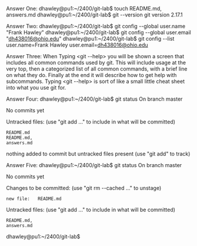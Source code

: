 Answer One:
dhawley@pu1:~/2400/git-lab$ touch README.md, answers.md
dhawley@pu1:~/2400/git-lab$ git --version
git version 2.17.1

Answer Two:
dhawley@pu1:~/2400/git-lab$ git config --global user.name "Frank Hawley"
dhawley@pu1:~/2400/git-lab$ git config --global user.email "dh438016@ohio.edu"
dhawley@pu1:~/2400/git-lab$ git config --list
user.name=Frank Hawley
user.email=dh438016@ohio.edu


Answer Three:
When Typing <git --help> you will be shown a screen that includes all common commands used by git.
This will include usage at the very top, then a categorized list of all common commands, with a brief line on what they do.
Finally at the end it will describe how to get help with subcommands. Typing <git --help> is sort of like a small little cheat sheet into what you use git for.

Answer Four:
dhawley@pu1:~/2400/git-lab$ git status
On branch master

No commits yet

Untracked files:
  (use "git add <file>..." to include in what will be committed)

	README.md
	README.md,
	answers.md

nothing added to commit but untracked files present (use "git add" to track)

Answer Five:
dhawley@pu1:~/2400/git-lab$ git status
On branch master

No commits yet

Changes to be committed:
  (use "git rm --cached <file>..." to unstage)

	new file:   README.md

Untracked files:
  (use "git add <file>..." to include in what will be committed)

	README.md,
	answers.md

dhawley@pu1:~/2400/git-lab$ 
